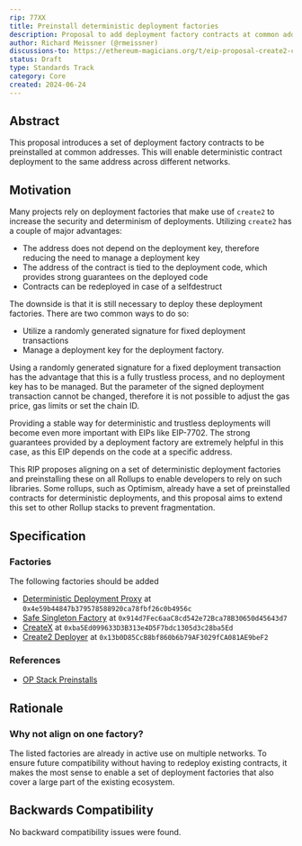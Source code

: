 ```yaml
---
rip: 77XX
title: Preinstall deterministic deployment factories
description: Proposal to add deployment factory contracts at common addresses to enable deterministic contract deployments
author: Richard Meissner (@rmeissner)
discussions-to: https://ethereum-magicians.org/t/eip-proposal-create2-contract-factory-precompile-for-deployment-at-consistent-addresses-across-networks/6083/29
status: Draft
type: Standards Track
category: Core
created: 2024-06-24
---
```


## Abstract

This proposal introduces a set of deployment factory contracts to be preinstalled at common addresses. This will enable deterministic contract deployment to the same address across different networks.

## Motivation

Many projects rely on deployment factories that make use of `create2` to increase the security and determinism of deployments. Utilizing `create2` has a couple of major advantages:
- The address does not depend on the deployment key, therefore reducing the need to manage a deployment key
- The address of the contract is tied to the deployment code, which provides strong guarantees on the deployed code
- Contracts can be redeployed in case of a selfdestruct

The downside is that it is still necessary to deploy these deployment factories. There are two common ways to do so:
- Utilize a randomly generated signature for fixed deployment transactions
- Manage a deployment key for the deployment factory.

Using a randomly generated signature for a fixed deployment transaction has the advantage that this is a fully trustless process, and no deployment key has to be managed. But the parameter of the signed deployment transaction cannot be changed, therefore it is not possible to adjust the gas price, gas limits or set the chain ID. 

Providing a stable way for deterministic and trustless deployments will become even more important with EIPs like EIP-7702. The strong guarantees provided by a deployment factory are extremely helpful in this case, as this EIP depends on the code at a specific address.

This RIP proposes aligning on a set of deterministic deployment factories and preinstalling these on all Rollups to enable developers to rely on such libraries. Some rollups, such as Optimism, already have a set of preinstalled contracts for deterministic deployments, and this proposal aims to extend this set to other Rollup stacks to prevent fragmentation.

## Specification

### Factories

The following factories should be added
 - [Deterministic Deployment Proxy](https://github.com/Arachnid/deterministic-deployment-proxy) at `0x4e59b44847b379578588920ca78fbf26c0b4956c`
 - [Safe Singleton Factory](https://github.com/safe-global/safe-singleton-factory) at `0x914d7Fec6aaC8cd542e72Bca78B30650d45643d7`
 - [CreateX](https://github.com/pcaversaccio/createx) at `0xba5Ed099633D3B313e4D5F7bdc1305d3c28ba5Ed`
 - [Create2 Deployer](https://github.com/pcaversaccio/create2deployer) at `0x13b0D85CcB8bf860b6b79AF3029fCA081AE9beF2`

### References

- [OP Stack Preinstalls](https://docs.optimism.io/builders/chain-operators/features/preinstalls)

## Rationale

### Why not align on one factory?

The listed factories are already in active use on multiple networks. To ensure future compatibility without having to redeploy existing contracts, it makes the most sense to enable a set of deployment factories that also cover a large part of the existing ecosystem.

## Backwards Compatibility

No backward compatibility issues were found.
